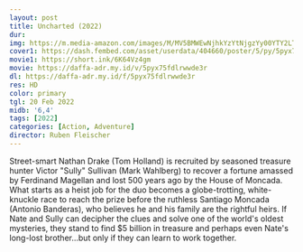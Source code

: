 ```yaml
---
layout: post
title: Uncharted (2022)
dur: 
img: https://m.media-amazon.com/images/M/MV5BMWEwNjhkYzYtNjgzYy00YTY2LThjYWYtYzViMGJkZTI4Y2MyXkEyXkFqcGdeQXVyNTM0OTY1OQ@@._V1_.jpg
cover1: https://dash.fembed.com/asset/userdata/404660/poster/5/py/5pyx75fdlrwwde3r.png?v=1654145350
movie1: https://short.ink/6K64Vz4gm
movie: https://daffa-adr.my.id/v/5pyx75fdlrwwde3r
dl: https://daffa-adr.my.id/f/5pyx75fdlrwwde3r
res: HD
color: primary
tgl: 20 Feb 2022
midb: '6,4'
tags: [2022]
categories: [Action, Adventure]
director: Ruben Fleischer
---
```


Street-smart Nathan Drake (Tom Holland) is recruited by seasoned treasure hunter Victor "Sully" Sullivan (Mark Wahlberg) to recover a fortune amassed by Ferdinand Magellan and lost 500 years ago by the House of Moncada. What starts as a heist job for the duo becomes a globe-trotting, white-knuckle race to reach the prize before the ruthless Santiago Moncada (Antonio Banderas), who believes he and his family are the rightful heirs. If Nate and Sully can decipher the clues and solve one of the world's oldest mysteries, they stand to find $5 billion in treasure and perhaps even Nate's long-lost brother...but only if they can learn to work together.
